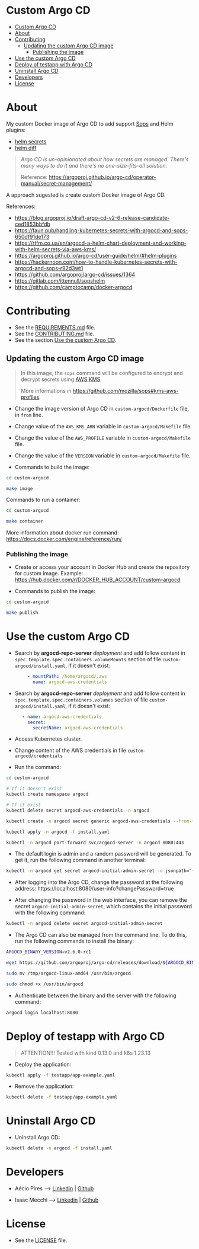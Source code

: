 # Custom Argo CD

<!-- TOC -->

- [Custom Argo CD](#custom-argo-cd)
- [About](#about)
- [Contributing](#contributing)
  - [Updating the custom Argo CD image](#updating-the-custom-argo-cd-image)
    - [Publishing the image](#publishing-the-image)
- [Use the custom Argo CD](#use-the-custom-argo-cd)
- [Deploy of testapp with Argo CD](#deploy-of-testapp-with-argo-cd)
- [Uninstall Argo CD](#uninstall-argo-cd)
- [Developers](#developers)
- [License](#license)

<!-- TOC -->

# About

My custom Docker image of Argo CD to add support [Sops](https://github.com/mozilla/sops) and Helm plugins:
* [helm secrets](https://github.com/jkroepke/helm-secrets)
* [helm diff](https://github.com/databus23/helm-diff)

> *Argo CD is un-opinionated about how secrets are managed. There's many ways to do it and there's no one-size-fits-all solution.*
>
> Reference: https://argoproj.github.io/argo-cd/operator-manual/secret-management/

A approach sugested is create custom Docker image of Argo CD.

References:

* https://blog.argoproj.io/draft-argo-cd-v2-6-release-candidate-ced1853bbfdb
* https://faun.pub/handling-kubernetes-secrets-with-argocd-and-sops-650df91de173
* https://rtfm.co.ua/en/argocd-a-helm-chart-deployment-and-working-with-helm-secrets-via-aws-kms/
* https://argoproj.github.io/argo-cd/user-guide/helm/#helm-plugins
* https://hackernoon.com/how-to-handle-kubernetes-secrets-with-argocd-and-sops-r92d3wt1
* https://github.com/argoproj/argo-cd/issues/1364
* https://gitlab.com/ittennull/sopshelm
* https://github.com/camptocamp/docker-argocd


# Contributing

* See the [REQUIREMENTS.md](REQUIREMENTS.md) file.
* See the [CONTRIBUTING.md](CONTRIBUTING.md) file.
* See the section [Use the custom Argo CD](#use-the-custom-argo-cd).

## Updating the custom Argo CD image

> In this image, the ``sops`` command will be configured to encrypt and decrypt secrets using [AWS KMS](https://aws.amazon.com/kms).
>
> More informations in https://github.com/mozilla/sops#kms-aws-profiles.

* Change the image version of Argo CD in ``custom-argocd/Dockerfile`` file, in ``from`` line.

* Change value of the ``AWS_KMS_ARN`` variable in ``custom-argocd/Makefile`` file.

* Change the value of the ``AWS_PROFILE`` variable in ``custom-argocd/Makefile`` file.

* Change the value of the ``VERSION`` variable in ``custom-argocd/Makefile`` file.

* Commands to build the image:

```bash
cd custom-argocd

make image
```

Commands to run a container:

```bash
cd custom-argocd

make container
```

More information about docker run command: https://docs.docker.com/engine/reference/run/

### Publishing the image

* Create or access your account in Docker Hub and create the repository for custom image. Example: https://hub.docker.com/r/DOCKER_HUB_ACCOUNT/custom-argocd

* Commands to publish the image:

```bash
cd custom-argocd

make publish
```

# Use the custom Argo CD

* Search by **argocd-repo-server** *deployment* and add follow content in ``spec.template.spec.containers.volumeMounts`` section of file ``custom-argocd/install.yaml``, if it doesn't exist:

```yaml
        - mountPath: /home/argocd/.aws
          name: argocd-aws-credentials
```

* Search by **argocd-repo-server** *deployment* and add follow content in ``spec.template.spec.containers.volumes`` section of file ``custom-argocd/install.yaml``, if it doesn't exist:

```yaml
      - name: argocd-aws-credentials
        secret:
          secretName: argocd-aws-credentials
```

* Access Kubernetes cluster.

* Change content of the AWS credentials in file ``custom-argocd/credentials``

* Run the command:

```bash
cd custom-argocd

# If it doesn't exist
kubectl create namespace argocd

# If it exist
kubectl delete secret argocd-aws-credentials -n argocd

kubectl create -n argocd secret generic argocd-aws-credentials --from-file=credentials=./credentials

kubectl apply -n argocd -f install.yaml

kubectl -n argocd port-forward svc/argocd-server -n argocd 8080:443
```

* The default login is admin and a random password will be generated. To get it, run the following command in another terminal:

```bash
kubectl -n argocd get secret argocd-initial-admin-secret -o jsonpath="{.data.password}" | base64 -d
```

* After logging into the Argo CD, change the password at the following address: https://localhost:8080/user-info?changePassword=true

* After changing the password in the web interface, you can remove the secret ``argocd-initial-admin-secret``, which contains the initial password with the following command:

```bash
kubectl -n argocd delete secret argocd-initial-admin-secret
```

* The Argo CD can also be managed from the command line. To do this, run the following commands to install the binary:

```bash
ARGOCD_BINARY_VERSION=v2.6.0-rc1

wget https://github.com/argoproj/argo-cd/releases/download/${ARGOCD_BINARY_VERSION}/argocd-linux-amd64 -O /tmp/argocd-linux-amd64

sudo mv /tmp/argocd-linux-amd64 /usr/bin/argocd

sudo chmod +x /usr/bin/argocd
```

* Authenticate between the binary and the server with the following command:

```bash
argocd login localhost:8080
```

# Deploy of testapp with Argo CD

> ATTENTION!!! Tested with kind 0.13.0 and k8s 1.23.13

* Deploy the application:

```bash
kubectl apply -f testapp/app-example.yaml
```

* Remove the application:

```bash
kubectl delete -f testapp/app-example.yaml
```

# Uninstall Argo CD

* Uninstall Argo CD:

```bash
kubectl delete -n argocd -f install.yaml
```

# Developers

* Aécio Pires --> [Linkedin](https://www.linkedin.com/in/aeciopires/) | [Github](https://github.com/aeciopires)

* Isaac Mecchi --> [Linkedin](https://www.linkedin.com/in/isaacmecchi/) | [Github](https://github.com/mecsys)

# License

* See the [LICENSE](LICENSE) file.
